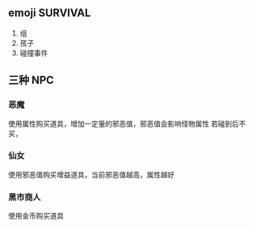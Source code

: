 ## emoji SURVIVAL

1. 组
2. 孩子
3. 碰撞事件

## 三种 NPC

### 恶魔
使用属性购买道具，增加一定量的邪恶值，邪恶值会影响怪物属性
若碰到后不买，
### 仙女
使用邪恶值购买增益道具，当前邪恶值越高，属性越好

### 黑市商人
使用金币购买道具